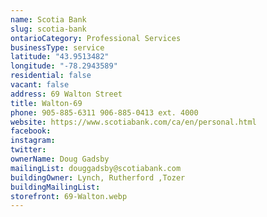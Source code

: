 ```yaml
---
name: Scotia Bank
slug: scotia-bank
ontarioCategory: Professional Services
businessType: service
latitude: "43.9513482"
longitude: "-78.2943589"
residential: false
vacant: false
address: 69 Walton Street
title: Walton-69
phone: 905-885-6311 906-885-0413 ext. 4000
website: https://www.scotiabank.com/ca/en/personal.html
facebook:
instagram:
twitter:
ownerName: Doug Gadsby
mailingList: douggadsby@scotiabank.com
buildingOwner: Lynch, Rutherford ,Tozer
buildingMailingList:
storefront: 69-Walton.webp
---
```


